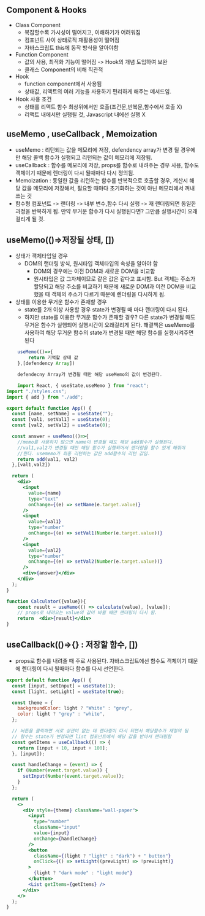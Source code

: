 ## Component & Hooks

- Class Component
  - 복잡할수록 가시성이 떨어지고, 이해하기가 어려워짐
  - 컴포넌트 사이 상태로직 재활용성이 떨어짐
  - 자바스크립트 this에 동작 방식을 알아야함
- Function Component
  - 값의 사용, 최적화 기능이 떨어짐 -> Hook의 개념 도입하여 보완
  - 클래스 Component의 비해 직관적
- Hook
  - function component에서 사용됨
  - 상태값, 리액트의 여러 기능을 사용하기 편리하게 해주는 메서드임.
- Hook 사용 조건
  - 상태를 리액트 함수 최상위에서만 호출(조건문,반복문,함수에서 호출 X)
  - 리액트 내에서만 실행될 것, Javascript 내에선 실행 X

## useMemo , useCallback , Memoization

- useMemo : 리턴되는 값을 메모리에 저장, defendency array가 변경 될 경우에만 해당 콜백 함수가 실행되고 리턴되는 값이 메모리에 저장됨.
- useCallback : 함수를 메모리에 저장, props를 함수로 내려주는 경우 사용, 함수도 객체이기 때문에 렌더링이 다시 될때마다 다시 정의됨.
- Memoization : 동일한 값을 리턴하는 함수를 반복적으로 호출할 경우, 계산시 해당
  값을 메모리에 저장해서, 필요할 때마다 초기화하는 것이 아닌 메모리에서 꺼내 쓰는 것
- 함수형 컴포넌트 -> 랜더링 -> 내부 변수,함수 다시 실행 -> 재 랜더링되면 동일한 과정을 반복하게 됨. 만약 무거운 함수가 다시 실행된다면? 그만큼 실행시간이 오래걸리게 될 것.

## useMemo(()=>저장될 상태, [])

- 상태가 객체타입일 경우
  - DOM의 랜더링 방식, 원시타입 객체타입의 속성을 알아야 함
    - DOM의 경우에는 이전 DOM과 새로운 DOM을 비교함
    - 원시타입은 값 그자체이므로 같은 값은 같다고 표시함. But 객체는 주소가 할당되고 해당 주소를 비교하기 때문에 새로운 DOM과 이전 DOM을 비교했을 때 객체의 주소가 다르기 때문에 렌더링을 다시하게 됨.
- 상태를 이용한 무거운 함수가 존재할 경우
  - state를 2개 이상 사용할 경우 state가 변경될 때 마다 랜더링이 다시 된다.
  - 하지만 state를 이용한 무거운 함수가 존재할 경우? 다른 state가 변경될 때도 무거운 함수가 실행되어 실행시간이 오래걸리게 된다. 해결책은 useMemo를 사용하여 해당 무거운 함수의 state가 변경될 때만 해당 함수를 실행시켜주면 된다

```jsx
    useMemo(()=>{
        return 기억할 상태 값
    },[defendency Array])

    defendecny Array가 변경될 때만 해당 useMemo의 값이 변경된다.

    import React, { useState,useMemo } from "react";
import "./styles.css";
import { add } from "./add";

export default function App() {
  const [name, setName] = useState("");
  const [val1, setVal1] = useState(0);
  const [val2, setVal2] = useState(0);

  const answer = useMemo(()=>{
    //memo를 사용하지 않으면 name이 변경될 때도 해당 add함수가 실행된다.
    //val1,val2가 변경될 때만 해당 함수가 실행되어서 랜더링을 할수 있게 해줘야
    //한다. usememo가 최종 리턴하는 값은 add함수의 리턴 값임.
    return add(val1, val2)
  },[val1,val2])

  return (
    <div>
      <input
        value={name}
        type="text"
        onChange={(e) => setName(e.target.value)}
      />
      <input
        value={val1}
        type="number"
        onChange={(e) => setVal1(Number(e.target.value))}
      />
      <input
        value={val2}
        type="number"
        onChange={(e) => setVal2(Number(e.target.value))}
      />
      <div>{answer}</div>
    </div>
  );
}

function Calculator({value}){
	const result = useMemo(() => calculate(value), [value]);
    // props로 내려오는 value의 값이 바뀔 때만 랜더링이 다시 됨.
	return  <div>{result}</div>
}

```

## useCallback(()=>{} : 저장할 함수, [])

- props로 함수를 내려줄 때 주로 사용된다. 자바스크립트에선 함수도 객체이기 떄문에 렌더링이 다시 될때마다 함수를 다시 선언한다.

```jsx
export default function App() {
  const [input, setInput] = useState(1);
  const [light, setLight] = useState(true);

  const theme = {
    backgroundColor: light ? "White" : "grey",
    color: light ? "grey" : "white",
  };

  // 버튼을 클릭하면 서로 상관이 없는 데 랜더링이 다시 되면서 해당함수가 재정의 됨
  // 함수는 state가 변경되면 list 컴포넌트에서 해당 값을 받아서 랜더링함
  const getItems = useCallback(() => {
    return [input + 10, input + 100];
  }, [input]);

  const handleChange = (event) => {
    if (Number(event.target.value)) {
      setInput(Number(event.target.value));
    }
  };

  return (
    <>
      <div style={theme} className="wall-paper">
        <input
          type="number"
          className="input"
          value={input}
          onChange={handleChange}
        />
        <button
          className={(light ? "light" : "dark") + " button"}
          onClick={() => setLight((prevLight) => !prevLight)}
        >
          {light ? "dark mode" : "light mode"}
        </button>
        <List getItems={getItems} />
      </div>
    </>
  );
}
```
